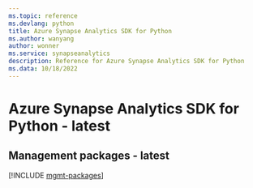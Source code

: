 ```yaml
---
ms.topic: reference
ms.devlang: python
title: Azure Synapse Analytics SDK for Python
ms.author: wanyang
author: wonner
ms.service: synapseanalytics
description: Reference for Azure Synapse Analytics SDK for Python
ms.data: 10/18/2022
---
```

# Azure Synapse Analytics SDK for Python - latest

## Management packages - latest
[!INCLUDE [mgmt-packages](synapse-analytics-mgmt-index.md)]